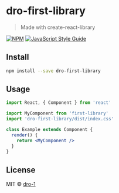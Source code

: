 # dro-first-library

> Made with create-react-library

[![NPM](https://img.shields.io/npm/v/first-library.svg)](https://www.npmjs.com/package/dro-first-library) [![JavaScript Style Guide](https://img.shields.io/badge/code_style-standard-brightgreen.svg)](https://standardjs.com)

## Install

```bash
npm install --save dro-first-library
```

## Usage

```jsx
import React, { Component } from 'react'

import MyComponent from 'first-library'
import 'dro-first-library/dist/index.css'

class Example extends Component {
  render() {
    return <MyComponent />
  }
}
```

## License

MIT © [dro-1](https://github.com/dro-1)
